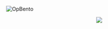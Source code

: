 ![OpBento](https://firebasestorage.googleapis.com/v0/b/smartkaksha-fe32c.appspot.com/o/opbento%2Fspirizeon62682.png?alt=media)


<p align="center">
  <img src="https://discord-readme-badge.vercel.app/api?id=1031196479337013338" align='center' />
</p>
